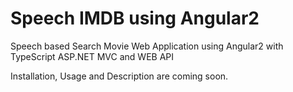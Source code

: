 # Speech IMDB using Angular2
Speech based Search Movie Web Application using Angular2 with TypeScript ASP.NET MVC and WEB API 

Installation, Usage and Description are coming soon.
